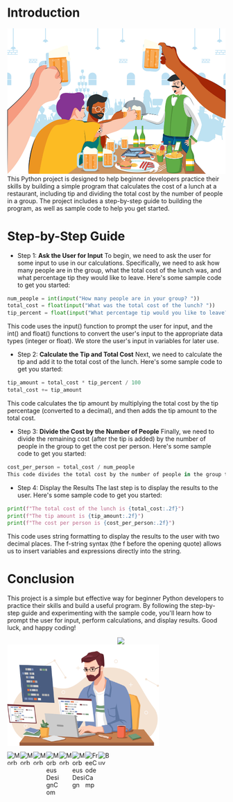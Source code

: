 # Introduction
<img src = 'https://github.com/MorbeusDesign/PythonForBeginners/blob/master/friendsAtRestaurant.jpg' alt = 'Welcome to our Restaurant' />
This Python project is designed to help beginner developers practice their skills by building a simple program that calculates the cost of a lunch at a restaurant, including tip and dividing the total cost by the number of people in a group. The project includes a step-by-step guide to building the program, as well as sample code to help you get started.

# Step-by-Step Guide

- Step 1: __Ask the User for Input__
To begin, we need to ask the user for some input to use in our calculations. Specifically, we need to ask how many people are in the group, what the total cost of the lunch was, and what percentage tip they would like to leave. Here's some sample code to get you started:

```python
num_people = int(input("How many people are in your group? "))
total_cost = float(input("What was the total cost of the lunch? "))
tip_percent = float(input("What percentage tip would you like to leave? "))
```

This code uses the input() function to prompt the user for input, and the int() and float() functions to convert the user's input to the appropriate data types (integer or float). We store the user's input in variables for later use.

- Step 2: __Calculate the Tip and Total Cost__
Next, we need to calculate the tip and add it to the total cost of the lunch. Here's some sample code to get you started:

```python
tip_amount = total_cost * tip_percent / 100
total_cost += tip_amount
```

This code calculates the tip amount by multiplying the total cost by the tip percentage (converted to a decimal), and then adds the tip amount to the total cost.


- Step 3: __Divide the Cost by the Number of People__
Finally, we need to divide the remaining cost (after the tip is added) by the number of people in the group to get the cost per person. Here's some sample code to get you started:

```python
cost_per_person = total_cost / num_people
This code divides the total cost by the number of people in the group to get the cost per person.
```

- Step 4: Display the Results
The last step is to display the results to the user. Here's some sample code to get you started:

```python
print(f"The total cost of the lunch is {total_cost:.2f}")
print(f"The tip amount is {tip_amount:.2f}")
print(f"The cost per person is {cost_per_person:.2f}")
```

This code uses string formatting to display the results to the user with two decimal places. The f-string syntax (the f before the opening quote) allows us to insert variables and expressions directly into the string.

# Conclusion
This project is a simple but effective way for beginner Python developers to practice their skills and build a useful program. By following the step-by-step guide and experimenting with the sample code, you'll learn how to prompt the user for input, perform calculations, and display results. Good luck, and happy coding!

<a href="https://www.buymeacoffee.com/Morbeus"><img src="https://media.giphy.com/media/FoAQVAmLEsOz8DV2HS/giphy.gif" align="right" width="250" /></a>&nbsp;
<img src="https://github.com/MorbeusDesign/MorbeusDesign/blob/main/Developer.png" align="center" width="350" /> 


<p >

<a href="https://linkedin.com/in/morbeusdesign"><img align="left" src="https://cdn.jsdelivr.net/npm/simple-icons@7.15.0/icons/linkedin.svg" alt="MorbeusDesign" height="30" width="30" /></a>&nbsp;
<a href="https://www.facebook.com/TheMorbeusZone"><img align="left" src="https://cdn.jsdelivr.net/npm/simple-icons@7.15.0/icons/facebook.svg" alt="MorbeusDesign" height="30" width="30" /></a>&nbsp;
<a href="https://www.instagram.com/themorbeuszone"><img align="left" src="https://cdn.jsdelivr.net/npm/simple-icons@7.15.0/icons/instagram.svg" alt="MorbeusDesign" height="30" width="30" /></a>&nbsp;
<a href="https://www.pinterest.de/MorbeusDesignCom/"><img align="left" alt="MorbeusDesignCom" width="30px" src="https://cdn.jsdelivr.net/npm/simple-icons@7.15.0/icons/pinterest.svg" /></a>&nbsp;
<a href="https://twitter.com/morbeusdesign"><img align="left" src="https://cdn.jsdelivr.net/npm/simple-icons@7.15.0/icons/twitter.svg" alt="MorbeusDesign" height="30" width="30" /></a>&nbsp;
<a href="https://codepen.io/MorbeusDesign"><img align="left" alt="MorbeusDesign" width="30px" src="https://cdn.jsdelivr.net/npm/simple-icons@7.15.0/icons/codepen.svg" /></a>&nbsp;
<a href="https://www.freecodecamp.org/Morbeus"><img align="left" alt="FreeCodeCamp" width="30px" src="https://cdn.jsdelivr.net/npm/simple-icons@7.15.0/icons/freecodecamp.svg" /></a>&nbsp;
<a href="https://www.buymeacoffee.com/Morbeus"><img align="left" alt="Buy me a Coffee" height="30" width="30px" src="https://cdn.jsdelivr.net/npm/simple-icons@7.15.0/icons/buymeacoffee.svg" /></a>&nbsp;
      
</p>
